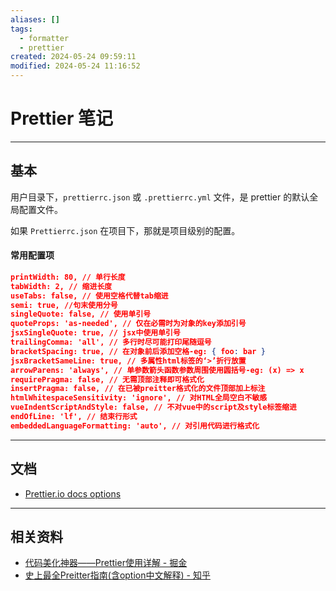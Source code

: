 ```yaml
---
aliases: []
tags:
  - formatter
  - prettier
created: 2024-05-24 09:59:11
modified: 2024-05-24 11:16:52
---
```


# Prettier 笔记

---

## 基本

用户目录下，`prettierrc.json` 或 `.prettierrc.yml` 文件，是 prettier 的默认全局配置文件。

如果 `Prettierrc.json` 在项目下，那就是项目级别的配置。

#### 常用配置项

```json
printWidth: 80, // 单行长度
tabWidth: 2, // 缩进长度
useTabs: false, // 使用空格代替tab缩进
semi: true, //句末使用分号
singleQuote: false, // 使用单引号
quoteProps: 'as-needed', // 仅在必需时为对象的key添加引号
jsxSingleQuote: true, // jsx中使用单引号
trailingComma: 'all', // 多行时尽可能打印尾随逗号
bracketSpacing: true, // 在对象前后添加空格-eg: { foo: bar }
jsxBracketSameLine: true, // 多属性html标签的‘>’折行放置
arrowParens: 'always', // 单参数箭头函数参数周围使用圆括号-eg: (x) => x
requirePragma: false, // 无需顶部注释即可格式化
insertPragma: false, // 在已被preitter格式化的文件顶部加上标注
htmlWhitespaceSensitivity: 'ignore', // 对HTML全局空白不敏感
vueIndentScriptAndStyle: false, // 不对vue中的script及style标签缩进
endOfLine: 'lf', // 结束行形式
embeddedLanguageFormatting: 'auto', // 对引用代码进行格式化
```

---

## 文档

* [Prettier.io docs options](https://prettier.io/docs/en/options.html)

---

## 相关资料

* [代码美化神器——Prettier使用详解 - 掘金](https://juejin.cn/post/6970267363845341220)
* [史上最全Preitter指南(含option中文解释) - 知乎](https://zhuanlan.zhihu.com/p/356654434)

